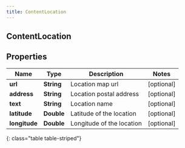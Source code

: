 ```yaml
---
title: ContentLocation
---
```

## ContentLocation


## Properties

| Name | Type | Description | Notes |
| ------------ | ------------- | ------------- | ------------- |
| **url** | <!----><!---->**String**<!----> | Location map url |  [optional] |
| **address** | <!----><!---->**String**<!----> | Location postal address |  [optional] |
| **text** | <!----><!---->**String**<!----> | Location name |  [optional] |
| **latitude** | <!----><!---->**Double**<!----> | Latitude of the location |  [optional] |
| **longitude** | <!----><!---->**Double**<!----> | Longitude of the location |  [optional] |
{: class="table table-striped"}



